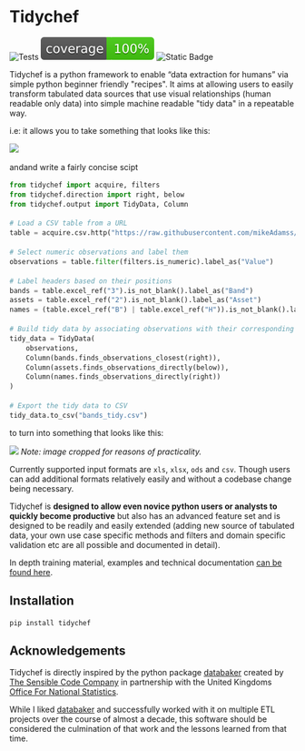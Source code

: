 # Tidychef

![Tests](https://github.com/mikeAdamss/tidychef/actions/workflows/tests.yml/badge.svg)
![100% Test Coverage](./jupyterbook/images/coverage-100.svg)
![Static Badge](https://img.shields.io/badge/python-3.7%20%7C%203.8%20%7C%203.9%20%7C%203.10%20%7C%203.11%20-blue)

Tidychef is a python framework to enable “data extraction for humans” via simple python beginner friendly "recipes". It aims at allowing users to easily transform tabulated data sources that use visual relationships (human readable only data) into simple machine readable "tidy data" in a repeatable way.

i.e: it allows you to take something that looks like this: 

![](https://mikeadamss.github.io/tidychef/_images/bands-before.png)

andand write a fairly concise scipt

```python
from tidychef import acquire, filters
from tidychef.direction import right, below
from tidychef.output import TidyData, Column

# Load a CSV table from a URL
table = acquire.csv.http("https://raw.githubusercontent.com/mikeAdamss/tidychef/main/tests/fixtures/csv/bands-wide.csv")

# Select numeric observations and label them
observations = table.filter(filters.is_numeric).label_as("Value")

# Label headers based on their positions
bands = table.excel_ref("3").is_not_blank().label_as("Band")
assets = table.excel_ref("2").is_not_blank().label_as("Asset")
names = (table.excel_ref("B") | table.excel_ref("H")).is_not_blank().label_as("Name")

# Build tidy data by associating observations with their corresponding headers
tidy_data = TidyData(
    observations,
    Column(bands.finds_observations_closest(right)),
    Column(assets.finds_observations_directly(below)),
    Column(names.finds_observations_directly(right))
)

# Export the tidy data to CSV
tidy_data.to_csv("bands_tidy.csv")

```

to turn into something that looks like this:

![](https://mikeadamss.github.io/tidychef/_images/bands-after.png)
_Note: image cropped for reasons of practicality._

Currently supported input formats are `xls`, `xlsx`, `ods` and `csv`. Though users can add additional formats relatively easily and without a codebase change being necessary.

Tidychef is **designed to allow even novice python users or analysts to quickly become productive** but also has an advanced feature set and is designed to be readily and easily extended (adding new source of tabulated data, your own use case specific methods and filters and domain specific validation etc are all possible and documented in detail).

In depth training material, examples and technical documentation [can be found here](https://mikeadamss.github.io/tidychef/intro.html#).

## Installation

```
pip install tidychef
```

## Acknowledgements

Tidychef is directly inspired by the python package [databaker](https://github.com/sensiblecodeio/databaker) created by [The Sensible Code Company](https://sensiblecode.io/) in partnership with the United Kingdoms [Office For National Statistics](https://www.ons.gov.uk/).

While I liked [databaker](https://github.com/sensiblecodeio/databaker) and successfully worked with it on multiple ETL projects over the course of almost a decade, this software should be considered the culmination of that work and the lessons learned from that time.